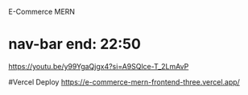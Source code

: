 E-Commerce MERN

# nav-bar end: 22:50

https://youtu.be/y99YgaQjgx4?si=A9SQlce-T_2LmAvP

#Vercel Deploy
https://e-commerce-mern-frontend-three.vercel.app/